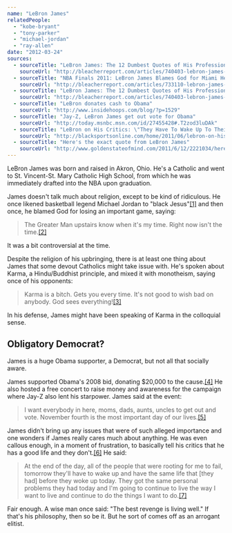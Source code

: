 ```yaml
---
name: "LeBron James"
relatedPeople:
  - "kobe-bryant"
  - "tony-parker"
  - "michael-jordan"
  - "ray-allen"
date: "2012-03-24"
sources:
  - sourceTitle: "LeBron James: The 12 Dumbest Quotes of His Professional Career"
    sourceUrl: "http://bleacherreport.com/articles/740403-lebron-james-the-12-dumbest-quotes-of-his-professional-career/page/5"
  - sourceTitle: "NBA Finals 2011: LeBron James Blames God for Miami Heat's NBA Finals Loss."
    sourceUrl: "http://bleacherreport.com/articles/733110-lebron-james-blames-god-for-miamis-nba-finals-loss"
  - sourceTitle: "LeBron James: The 12 Dumbest Quotes of His Professional Career"
    sourceUrl: "http://bleacherreport.com/articles/740403-lebron-james-the-12-dumbest-quotes-of-his-professional-career/page/10"
  - sourceTitle: "LeBron donates cash to Obama"
    sourceUrl: "http://www.insidehoops.com/blog/?p=1529"
  - sourceTitle: "Jay-Z, LeBron James get out vote for Obama"
    sourceUrl: "http://today.msnbc.msn.com/id/27455428#.T2zod3luDAk"
  - sourceTitle: "LeBron on His Critics: \"They Have To Wake Up To Their Personal Problems.\""
    sourceUrl: "http://blacksportsonline.com/home/2011/06/lebron-on-his-critics-they-have-to-wake-up-to-their-personal-problems/"
  - sourceTitle: "Here's the exact quote from LeBron James"
    sourceUrl: "http://www.goldenstateofmind.com/2011/6/12/2221034/heres-the-exact-quote-from-lebron-james-at-the-end-of-the-day-all-of"
---
```


LeBron James was born and raised in Akron, Ohio. He's a Catholic and went to St. Vincent-St. Mary Catholic High School, from which he was immediately drafted into the NBA upon graduation.

James doesn't talk much about religion, except to be kind of ridiculous. He once likened basketball legend Michael Jordan to "black Jesus"<a class="source-citation" href="#http://bleacherreport.com/articles/740403-lebron-james-the-12-dumbest-quotes-of-his-professional-career/page/5" title="LeBron James: The 12 Dumbest Quotes of His Professional Career">[1]</a> and then once, he blamed God for losing an important game, saying:

>The Greater Man upstairs know when it's my time. Right now isn't the time.<a class="source-citation" href="#http://bleacherreport.com/articles/733110-lebron-james-blames-god-for-miamis-nba-finals-loss" title="NBA Finals 2011: LeBron James Blames God for Miami Heat&apos;s NBA Finals Loss.">[2]</a>

It was a bit controversial at the time.

Despite the religion of his upbringing, there is at least one thing about James that some devout Catholics might take issue with. He's spoken about Karma, a Hindu/Buddhist principle, and mixed it with monotheism, saying once of his opponents:

>Karma is a bitch. Gets you every time. It's not good to wish bad on anybody. God sees everything!<a class="source-citation" href="#http://bleacherreport.com/articles/740403-lebron-james-the-12-dumbest-quotes-of-his-professional-career/page/10" title="LeBron James: The 12 Dumbest Quotes of His Professional Career">[3]</a>

In his defense, James might have been speaking of Karma in the colloquial sense.


## Obligatory Democrat?

James is a huge Obama supporter, a Democrat, but not all that socially aware.

James supported Obama's 2008 bid, donating $20,000 to the cause.<a class="source-citation" href="#http://www.insidehoops.com/blog/?p=1529" title="LeBron donates cash to Obama">[4]</a> He also hosted a free concert to raise money and awareness for the campaign where Jay-Z also lent his starpower. James said at the event:

>I want everybody in here, moms, dads, aunts, uncles to get out and vote. November fourth is the most important day of our lives.<a class="source-citation" href="#http://today.msnbc.msn.com/id/27455428#.T2zod3luDAk" title="Jay-Z, LeBron James get out vote for Obama">[5]</a>

James didn't bring up any issues that were of such alleged importance and one wonders if James really cares much about anything. He was even callous enough, in a moment of frustration, to basically tell his critics that he has a good life and they don't.<a class="source-citation" href="#http://blacksportsonline.com/home/2011/06/lebron-on-his-critics-they-have-to-wake-up-to-their-personal-problems/" title="LeBron on His Critics: &quot;They Have To Wake Up To Their Personal Problems.&quot;">[6]</a> He said:

>At the end of the day, all of the people that were rooting for me to fail, tomorrow they'll have to wake up and have the same life that [they had] before they woke up today. They got the same personal problems they had today and I'm going to continue to live the way I want to live and continue to do the things I want to do.<a class="source-citation" href="#http://www.goldenstateofmind.com/2011/6/12/2221034/heres-the-exact-quote-from-lebron-james-at-the-end-of-the-day-all-of" title="Here&apos;s the exact quote from LeBron James">[7]</a>

Fair enough. A wise man once said: "The best revenge is living well." If that's his philosophy, then so be it. But he sort of comes off as an arrogant elitist.